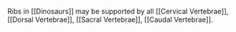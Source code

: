 Ribs in [[Dinosaurs]] may be supported by all [[Cervical Vertebrae]], [[Dorsal Vertebrae]], [[Sacral Vertebrae]], [[Caudal Vertebrae]].